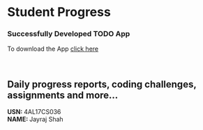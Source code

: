 # Student Progress

### Successfully Developed TODO App

To download the App <a href="https://drive.google.com/open?id=18oDtD91TdDJLTxSzbBS7MvOTCpTYe9Gw">click here</a>

<br>

## Daily progress reports, coding challenges, assignments and more...

<b> USN: </b> 4AL17CS036 <br>
<b> NAME: </b> Jayraj Shah
